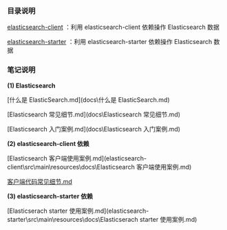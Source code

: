 ### 目录说明

[elasticsearch-client](elasticsearch-client) ：利用 elasticsearch-client 依赖操作 Elasticsearch 数据

[elasticsearch-starter](elasticsearch-starter) ：利用 elasticsearch-starter 依赖操作 Elasticsearch 数据



### 笔记说明

**(1) Elasticsearch**

[什么是 ElasticSearch.md](docs\什么是 ElasticSearch.md) 

[Elasticsearch 常见细节.md](docs\Elasticsearch 常见细节.md) 

[Elasticsearch 入门案例.md](docs\Elasticsearch 入门案例.md) 



**(2) elasticsearch-client 依赖**

[Elasticsearch 客户端使用案例.md](elasticsearch-client\src\main\resources\docs\Elasticsearch 客户端使用案例.md) 

[客户端代码常见细节.md](elasticsearch-client\src\main\resources\docs\客户端代码常见细节.md) 



**(3) elasticsearch-starter 依赖**

[Elasticserach starter 使用案例.md](elasticsearch-starter\src\main\resources\docs\Elasticserach starter 使用案例.md) 